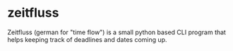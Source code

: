 # zeitfluss

Zeitfluss (german for "time flow") is a small python based CLI program that helps keeping track of deadlines and dates coming up.

